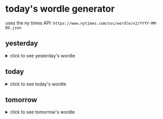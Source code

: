 # today's wordle generator

uses the ny times API: `https://www.nytimes.com/svc/wordle/v2/YYYY-MM-DD.json`

## yesterday

<details>
    <summary>click to see yesterday's wordle</summary>

    prank

</details>

## today

<details>
    <summary>click to see today's wordle</summary>

    munch

</details>

## tomorrow

<details>
    <summary>click to see tomorrow's wordle</summary>

    curio

</details>
